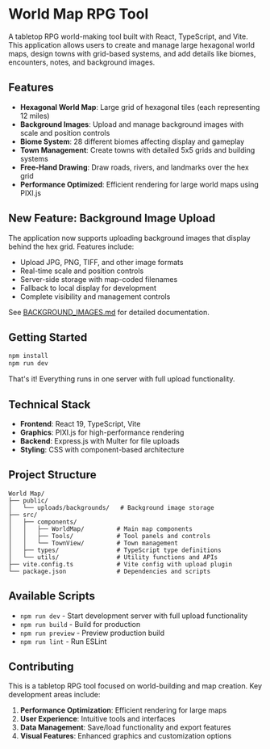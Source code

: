 # World Map RPG Tool

A tabletop RPG world-making tool built with React, TypeScript, and Vite. This application allows users to create and manage large hexagonal world maps, design towns with grid-based systems, and add details like biomes, encounters, notes, and background images.

## Features

- **Hexagonal World Map**: Large grid of hexagonal tiles (each representing 12 miles)
- **Background Images**: Upload and manage background images with scale and position controls
- **Biome System**: 28 different biomes affecting display and gameplay
- **Town Management**: Create towns with detailed 5x5 grids and building systems
- **Free-Hand Drawing**: Draw roads, rivers, and landmarks over the hex grid
- **Performance Optimized**: Efficient rendering for large world maps using PIXI.js

## New Feature: Background Image Upload

The application now supports uploading background images that display behind the hex grid. Features include:

- Upload JPG, PNG, TIFF, and other image formats
- Real-time scale and position controls
- Server-side storage with map-coded filenames
- Fallback to local display for development
- Complete visibility and management controls

See [BACKGROUND_IMAGES.md](./BACKGROUND_IMAGES.md) for detailed documentation.

## Getting Started

```bash
npm install
npm run dev
```

That's it! Everything runs in one server with full upload functionality.

## Technical Stack

- **Frontend**: React 19, TypeScript, Vite
- **Graphics**: PIXI.js for high-performance rendering
- **Backend**: Express.js with Multer for file uploads
- **Styling**: CSS with component-based architecture

## Project Structure

```
World Map/
├── public/
│   └── uploads/backgrounds/   # Background image storage
├── src/
│   ├── components/
│   │   ├── WorldMap/         # Main map components
│   │   ├── Tools/            # Tool panels and controls
│   │   └── TownView/         # Town management
│   ├── types/                # TypeScript type definitions
│   └── utils/                # Utility functions and APIs
├── vite.config.ts            # Vite config with upload plugin
└── package.json              # Dependencies and scripts
```

## Available Scripts

- `npm run dev` - Start development server with full upload functionality
- `npm run build` - Build for production
- `npm run preview` - Preview production build
- `npm run lint` - Run ESLint

## Contributing

This is a tabletop RPG tool focused on world-building and map creation. Key development areas include:

1. **Performance Optimization**: Efficient rendering for large maps
2. **User Experience**: Intuitive tools and interfaces
3. **Data Management**: Save/load functionality and export features
4. **Visual Features**: Enhanced graphics and customization options
